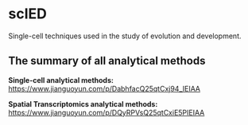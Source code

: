 # scIED
Single-cell techniques used in the study of evolution and development.

## The summary of all analytical methods

**Single-cell analytical methods:** https://www.jianguoyun.com/p/DabhfacQ25qtCxj94_IEIAA

**Spatial Transcriptomics analytical methods:** https://www.jianguoyun.com/p/DQyRPVsQ25qtCxiE5PIEIAA
